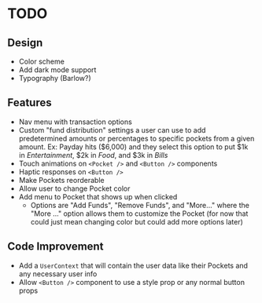 # TODO

## Design

- Color scheme
- Add dark mode support
- Typography (Barlow?)

## Features

- Nav menu with transaction options
- Custom "fund distribution" settings a user can use to add predetermined amounts or percentages to specific pockets from a given amount. Ex: Payday hits ($6,000) and they select this option to put $1k in _Entertainment_, $2k in _Food_, and $3k in _Bills_
- Touch animations on `<Pocket />` and `<Button />` components
- Haptic responses on `<Button />`
- Make Pockets reorderable
- Allow user to change Pocket color
- Add menu to Pocket that shows up when clicked
  - Options are "Add Funds", "Remove Funds", and "More..." where the "More ..." option allows them to customize the Pocket (for now that could just mean changing color but could add more options later)

## Code Improvement

- Add a `UserContext` that will contain the user data like their Pockets and any necessary user info
- Allow `<Button />` component to use a style prop or any normal button props
